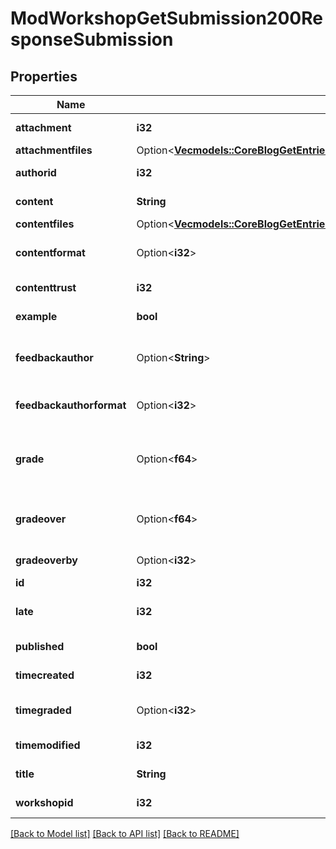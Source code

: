 # ModWorkshopGetSubmission200ResponseSubmission

## Properties

Name | Type | Description | Notes
------------ | ------------- | ------------- | -------------
**attachment** | **i32** | Used by File API file_postupdate_standard_filemanager. | [default to 0]
**attachmentfiles** | Option<[**Vec<models::CoreBlogGetEntries200ResponseEntriesInnerSummaryfilesInner>**](core_blog_get_entries_200_response_entries_inner_summaryfiles_inner.md)> |  | [optional]
**authorid** | **i32** | The author of the submission. | [default to null]
**content** | **String** | Submission text. | [default to null]
**contentfiles** | Option<[**Vec<models::CoreBlogGetEntries200ResponseEntriesInnerSummaryfilesInner>**](core_blog_get_entries_200_response_entries_inner_summaryfiles_inner.md)> |  | [optional]
**contentformat** | Option<**i32**> | content format (1 = HTML, 0 = MOODLE, 2 = PLAIN, or 4 = MARKDOWN) | [optional][default to 0]
**contenttrust** | **i32** | The trust mode of the data. | [default to 0]
**example** | **bool** | Is this submission an example from teacher. | [default to false]
**feedbackauthor** | Option<**String**> | Teacher comment/feedback for the author of the submission, for example describing the reasons                     for the grade overriding. | [optional][default to null]
**feedbackauthorformat** | Option<**i32**> | feedbackauthor format (1 = HTML, 0 = MOODLE, 2 = PLAIN, or 4 = MARKDOWN) | [optional][default to 0]
**grade** | Option<**f64**> | Aggregated grade for the submission. The grade is a decimal number from interval 0..100.                     If NULL then the grade for submission has not been aggregated yet. | [optional][default to null]
**gradeover** | Option<**f64**> | Grade for the submission manually overridden by a teacher. Grade is always from interval 0..100.                     If NULL then the grade is not overriden. | [optional][default to null]
**gradeoverby** | Option<**i32**> | The id of the user who has overridden the grade for submission. | [optional]
**id** | **i32** | The primary key of the record. | 
**late** | **i32** | Has this submission been submitted after the deadline or during the assessment phase? | [default to 0]
**published** | **bool** | Shall the submission be available to other when the workshop is closed. | [default to false]
**timecreated** | **i32** | Timestamp when the work was submitted for the first time. | [default to null]
**timegraded** | Option<**i32**> | The timestamp when grade or gradeover was recently modified. | [optional][default to null]
**timemodified** | **i32** | Timestamp when the submission has been updated. | [default to null]
**title** | **String** | The submission title. | [default to null]
**workshopid** | **i32** | The id of the workshop instance. | [default to null]

[[Back to Model list]](../README.md#documentation-for-models) [[Back to API list]](../README.md#documentation-for-api-endpoints) [[Back to README]](../README.md)


